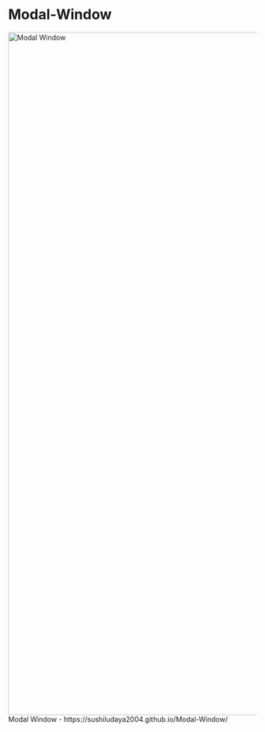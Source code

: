 # Modal-Window

<img width="1382" alt="Modal Window" src="https://github.com/sushiludaya2004/Modal-Window/assets/127210875/ce10ac09-d6dc-41a7-9f4f-1719f9ec42b6">
Modal Window - https://sushiludaya2004.github.io/Modal-Window/

